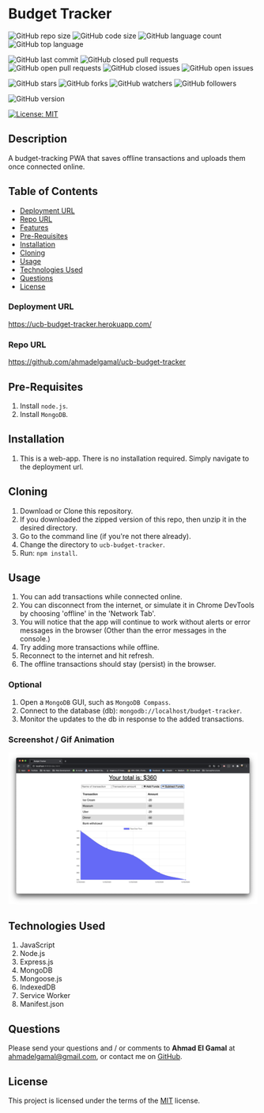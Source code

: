 # Budget Tracker

![GitHub repo size](https://img.shields.io/github/repo-size/ahmadelgamal/ucb-budget-tracker?style=plastic)
![GitHub code size](https://img.shields.io/github/languages/code-size/ahmadelgamal/ucb-budget-tracker?style=plastic)
![GitHub language count](https://img.shields.io/github/languages/count/ahmadelgamal/ucb-budget-tracker?style=plastic)
![GitHub top language](https://img.shields.io/github/languages/top/ahmadelgamal/ucb-budget-tracker?style=plastic)

![GitHub last commit](https://img.shields.io/github/last-commit/ahmadelgamal/ucb-budget-tracker?style=plastic)
![GitHub closed pull requests](https://img.shields.io/github/issues-pr-closed-raw/ahmadelgamal/ucb-budget-tracker?color=green&style=plastic)
![GitHub open pull requests](https://img.shields.io/github/issues-pr-raw/ahmadelgamal/ucb-budget-tracker?color=red&style=plastic)
![GitHub closed issues](https://img.shields.io/github/issues-closed-raw/ahmadelgamal/ucb-budget-tracker?color=green&style=plastic)
![GitHub open issues](https://img.shields.io/github/issues-raw/ahmadelgamal/ucb-budget-tracker?color=red&style=plastic)

![GitHub stars](https://img.shields.io/github/stars/ahmadelgamal/ucb-budget-tracker?style=social)
![GitHub forks](https://img.shields.io/github/forks/ahmadelgamal/ucb-budget-tracker?style=social)
![GitHub watchers](https://img.shields.io/github/watchers/ahmadelgamal/ucb-budget-tracker?style=social)
![GitHub followers](https://img.shields.io/github/followers/ahmadelgamal?style=social)

![GitHub version](https://img.shields.io/github/package-json/v/ahmadelgamal/ucb-budget-tracker?color=red&style=plastic)

[![License: MIT](https://img.shields.io/badge/License-MIT-yellow.svg)](https://opensource.org/licenses/MIT)

## Description

A budget-tracking PWA that saves offline transactions and uploads them once connected online.

## Table of Contents

- [Deployment URL](#Deployment-URL)
- [Repo URL](#Repo-URL)
- [Features](#Features)
- [Pre-Requisites](#Pre-Requisites)
- [Installation](#Installation)
- [Cloning](#Cloning)
- [Usage](#Usage)
- [Technologies Used](#Technologies-Used)
- [Questions](#Questions)
- [License](#License)

### Deployment URL

https://ucb-budget-tracker.herokuapp.com/

### Repo URL

https://github.com/ahmadelgamal/ucb-budget-tracker

## Pre-Requisites

1. Install `node.js`.
1. Install `MongoDB`.

## Installation

1. This is a web-app. There is no installation required. Simply navigate to the deployment url.

## Cloning

1. Download or Clone this repository.
1. If you downloaded the zipped version of this repo, then unzip it in the desired directory.
1. Go to the command line (if you're not there already).
1. Change the directory to `ucb-budget-tracker`.
1. Run: `npm install`.

## Usage

1. You can add transactions while connected online.
1. You can disconnect from the internet, or simulate it in Chrome DevTools by choosing 'offline' in the 'Network Tab'.
1. You will notice that the app will continue to work without alerts or error messages in the browser (Other than the error messages in the console.)
1. Try adding more transactions while offline.
1. Reconnect to the internet and hit refresh.
1. The offline transactions should stay (persist) in the browser.

### Optional

1. Open a `MongoDB` GUI, such as `MongoDB Compass`.
1. Connect to the database (db): `mongodb://localhost/budget-tracker`.
1. Monitor the updates to the db in response to the added transactions.

### Screenshot / Gif Animation

![Screenshot / Gif Animation](./public/images/screenshot.png)

## Technologies Used

1. JavaScript
1. Node.js
1. Express.js
1. MongoDB
1. Mongoose.js
1. IndexedDB
1. Service Worker
1. Manifest.json

## Questions

Please send your questions and / or comments to **Ahmad El Gamal** at ahmadelgamal@gmail.com, or contact me on [GitHub](https://github.com/ahmadelgamal).

## License

This project is licensed under the terms of the [MIT](https://opensource.org/licenses/MIT) license.
